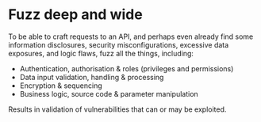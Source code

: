 # Fuzz deep and wide

To be able to craft requests to an API, and perhaps even already find some information disclosures, security 
misconfigurations, excessive data exposures, and logic flaws, fuzz all the things, including:

* Authentication, authorisation & roles (privileges and permissions)
* Data input validation, handling & processing
* Encryption & sequencing
* Business logic, source code & parameter manipulation

Results in validation of vulnerabilities that can or may be exploited.
